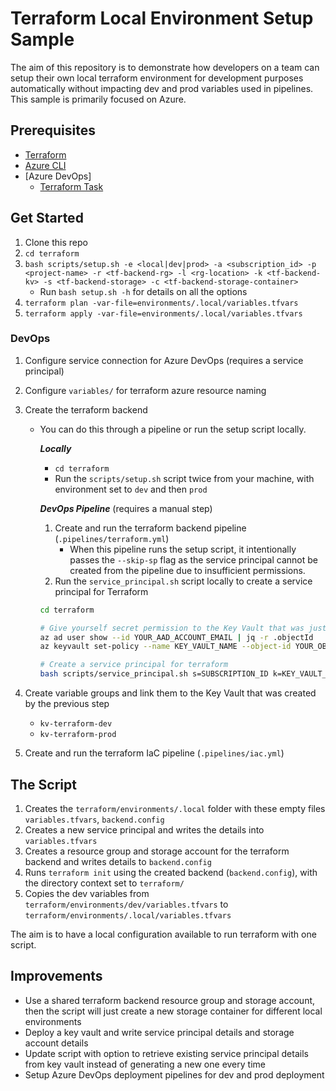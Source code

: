 # Terraform Local Environment Setup Sample

The aim of this repository is to demonstrate how developers on a team can setup their own local terraform environment for
development purposes automatically without impacting dev and prod variables used in pipelines. This sample is primarily
focused on Azure.

## Prerequisites

- [Terraform](https://learn.hashicorp.com/tutorials/terraform/install-cli)
- [Azure CLI](https://docs.microsoft.com/cli/azure/install-azure-cli)
- [Azure DevOps]
  - [Terraform Task](https://marketplace.visualstudio.com/items?itemName=ms-devlabs.custom-terraform-tasks)

## Get Started

1. Clone this repo
2. `cd terraform`
3. `bash scripts/setup.sh -e <local|dev|prod> -a <subscription_id> -p <project-name> -r <tf-backend-rg> -l <rg-location> -k <tf-backend-kv> -s <tf-backend-storage> -c <tf-backend-storage-container>`
    - Run `bash setup.sh -h` for details on all the options
4. `terraform plan -var-file=environments/.local/variables.tfvars`
5. `terraform apply -var-file=environments/.local/variables.tfvars`

### DevOps

1. Configure service connection for Azure DevOps (requires a service principal)
2. Configure `variables/` for terraform azure resource naming
3. Create the terraform backend
   - You can do this through a pipeline or run the setup script locally.

      ***Locally***

      - `cd terraform`
      - Run the `scripts/setup.sh` script twice from your machine, with environment set to `dev` and then `prod`

      ***DevOps Pipeline*** (requires a manual step)

      1. Create and run the terraform backend pipeline (`.pipelines/terraform.yml`)
          - When this pipeline runs the setup script, it intentionally passes the `--skip-sp` flag as the service principal
            cannot be created from the pipeline due to insufficient permissions.
      2. Run the `service_principal.sh` script locally to create a service principal for Terraform

        ```sh
        cd terraform

        # Give yourself secret permission to the Key Vault that was just created
        az ad user show --id YOUR_AAD_ACCOUNT_EMAIL | jq -r .objectId
        az keyvault set-policy --name KEY_VAULT_NAME --object-id YOUR_OBJECT_ID --secret-permissions get set

        # Create a service principal for terraform
        bash scripts/service_principal.sh s=SUBSCRIPTION_ID k=KEY_VAULT_NAME p=PROJECT_NAME
        ```

4. Create variable groups and link them to the Key Vault that was created by the previous step
   - `kv-terraform-dev`
   - `kv-terraform-prod`
5. Create and run the terraform IaC pipeline (`.pipelines/iac.yml`)

## The Script

1. Creates the `terraform/environments/.local` folder with these empty files `variables.tfvars`,  `backend.config`
2. Creates a new service principal and writes the details into `variables.tfvars`
3. Creates a resource group and storage account for the terraform backend and writes details to `backend.config`
4. Runs `terraform init` using the created backend (`backend.config`), with the directory context set to `terraform/`
5. Copies the dev variables from `terraform/environments/dev/variables.tfvars` to `terraform/environments/.local/variables.tfvars`

The aim is to have a local configuration available to run terraform with one script.

## Improvements

- Use a shared terraform backend resource group and storage account, then the script will just create a new storage container for different local environments
- Deploy a key vault and write service principal details and storage account details
- Update script with option to retrieve existing service principal details from key vault instead of generating a new one every time
- Setup Azure DevOps deployment pipelines for dev and prod deployment

